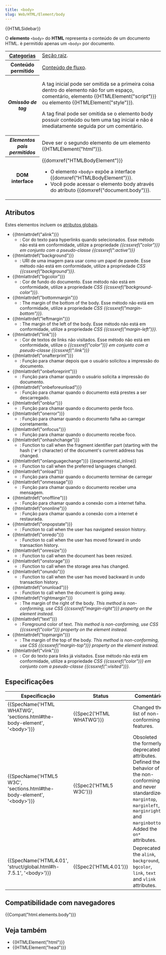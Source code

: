 ```yaml
---
title: <body>
slug: Web/HTML/Element/body
---
```


{{HTMLSidebar}}

O **elemento** `<body>` do **HTML** representa o conteúdo de um documento HTML. è permitido apenas um `<body>` por documento.

<table class="properties">
  <tbody>
    <tr>
      <th scope="row">
        <a
          href="https://developer.mozilla.org/pt-BR/docs/Web/Guide/HTML/Categorias_de_conteudo"
          >Categorias</a
        >
      </th>
      <td>
        <a
          href="https://developer.mozilla.org/pt-BR/docs/Web/HTML/Sections_and_Outlines_of_an_HTML5_document#Sectioning_roots"
          >Seção raiz</a
        >.
      </td>
    </tr>
    <tr>
      <th scope="row">Conteúdo permitido</th>
      <td>
        <a
          href="https://developer.mozilla.org/pt-BR/docs/Web/Guide/HTML/Categorias_de_conteudo#Conte%C3%BAdo_de_fluxo"
          >Conteúdo de fluxo</a
        >.
      </td>
    </tr>
    <tr>
      <th scope="row"><dfn>Omissão de tag</dfn></th>
      <td>
        <p>
          A tag inicial pode ser omitida se a primeira coisa dentro do elemento
          não for um espaço, comentário, elemento
          {{HTMLElement("script")}} ou elemento
          {{HTMLElement("style")}}.
        </p>
        <p>
          A tag final pode ser omitida se o elemento body possuir conteúdo ou
          tem uma tag inicial e não é imediatamente seguida por um comentário.
        </p>
      </td>
    </tr>
    <tr>
      <th scope="row"><dfn>Elementos pais permitidos</dfn></th>
      <td>
        Deve ser o segundo elemento de um elemento
        {{HTMLElement("html")}}.
      </td>
    </tr>
    <tr>
      <th scope="row">DOM interface</th>
      <td>
        {{domxref("HTMLBodyElement")}}
        <ul>
          <li>
            O elemento <code>&#x3C;body></code> expõe a interface
            {{domxref("HTMLBodyElement")}}.
          </li>
          <li>
            Você pode acessar o elemento body através do atributo
            {{domxref("document.body")}}.
          </li>
        </ul>
      </td>
    </tr>
  </tbody>
</table>

## Atributos

Estes elementos incluem os [atributos globais](/pt-BR/docs/Web/HTML/Global_attributes).

- {{htmlattrdef("alink")}}
  - : Cor do texto para hyperlinks quando selecionados. Esse método não está em conformidade, utilize a propriedade _{{cssxref("color")}} em conjunto com a pseudo-classe {{cssxref(":active")}}_
- {{htmlattrdef("background")}}
  - : URI de uma imagem para usar como um papel de parede. Esse método não está em conformidade, utilize a propriedade _CSS {{cssxref("background")}}._
- {{htmlattrdef("bgcolor")}}
  - : Cor de fundo do documento. Esse método não está em conformidade, utilize a propriedade _CSS {{cssxref("background-color")}}._
- {{htmlattrdef("bottommargin")}}
  - : The margin of the bottom of the body. Esse método não está em conformidade, utilize a propriedade _CSS {{cssxref("margin-bottom")}}._
- {{htmlattrdef("leftmargin")}}
  - : The margin of the left of the body. Esse método não está em conformidade, utilize a propriedade _CSS {{cssxref("margin-left")}}._
- {{htmlattrdef("link")}}
  - : Cor de textos de links não visitados. Esse método não está em conformidade, utilize o _{{cssxref("color")}} em conjunto com a pseudo-classe {{cssxref(":link")}}_
- {{htmlattrdef("onafterprint")}}
  - : Função para chamar depois que o usuário solicitou a impressão do documento.
- {{htmlattrdef("onbeforeprint")}}
  - : Função para chamar quando o usuário solicita a impressão do documento.
- {{htmlattrdef("onbeforeunload")}}
  - : Função para chamar quando o documento está prestes a ser descarregado.
- {{htmlattrdef("onblur")}}
  - : Função para chamar quando o documento perde foco.
- {{htmlattrdef("onerror")}}
  - : Função para chamar quando o documento falha ao carregar corretamente.
- {{htmlattrdef("onfocus")}}
  - : Função para chamar quando o documento recebe foco.
- {{htmlattrdef("onhashchange")}}
  - : Function to call when the fragment identifier part (starting with the hash (`'#'`) character) of the document's current address has changed.
- {{htmlattrdef("onlanguagechange")}} {{experimental_inline}}
  - : Function to call when the preferred languages changed.
- {{htmlattrdef("onload")}}
  - : Função para chamar quando o documento terminar de carregar
- {{htmlattrdef("onmessage")}}
  - : Função para chamar quando o documento receber uma mensagem.
- {{htmlattrdef("onoffline")}}
  - : Função para chamar quando a conexão com a internet falha.
- {{htmlattrdef("ononline")}}
  - : Função para chamar quando a conexão com a internet é restaurada.
- {{htmlattrdef("onpopstate")}}
  - : Function to call when the user has navigated session history.
- {{htmlattrdef("onredo")}}
  - : Function to call when the user has moved forward in undo transaction history.
- {{htmlattrdef("onresize")}}
  - : Function to call when the document has been resized.
- {{htmlattrdef("onstorage")}}
  - : Function to call when the storage area has changed.
- {{htmlattrdef("onundo")}}
  - : Function to call when the user has moved backward in undo transaction history.
- {{htmlattrdef("onunload")}}
  - : Function to call when the document is going away.
- {{htmlattrdef("rightmargin")}}
  - : The margin of the right of the body. _This method is non-conforming, use CSS {{cssxref("margin-right")}} property on the element instead._
- {{htmlattrdef("text")}}
  - : Foreground color of text. _This method is non-conforming, use CSS {{cssxref("color")}} property on the element instead._
- {{htmlattrdef("topmargin")}}
  - : The margin of the top of the body. _This method is non-conforming, use CSS {{cssxref("margin-top")}} property on the element instead._
- {{htmlattrdef("vlink")}}
  - : Cor do texto para links já visitados. Esse método não está em conformidade, utilize a propriedade _CSS {{cssxref("color")}} em conjunto com a pseudo-classe {{cssxref(":visited")}}._

## Especificações

| Especificação                                                                                            | Status                           | Comentário                                                                                                                                                                                               |
| -------------------------------------------------------------------------------------------------------- | -------------------------------- | -------------------------------------------------------------------------------------------------------------------------------------------------------------------------------------------------------- |
| {{SpecName('HTML WHATWG', 'sections.html#the-body-element', '&lt;body&gt;')}} | {{Spec2('HTML WHATWG')}} | Changed the list of non-conforming features.                                                                                                                                                             |
| {{SpecName('HTML5 W3C', 'sections.html#the-body-element', '&lt;body&gt;')}}     | {{Spec2('HTML5 W3C')}}     | Obsoleted the formerly deprecated attributes. Defined the behavior of the non-conforming and never standardized `margintop`, `marginleft`, `marginright` and `marginbottom`. Added the `on*` attributes. |
| {{SpecName('HTML4.01', 'struct/global.html#h-7.5.1', '&lt;body&gt;')}}             | {{Spec2('HTML4.01')}}     | Deprecated the `alink`, `background`, `bgcolor`, `link`, `text` and `vlink` attributes.                                                                                                                  |

## Compatibilidade com navegadores

{{Compat("html.elements.body")}}

## Veja também

- {{HTMLElement("html")}}
- {{HTMLElement("head")}}
